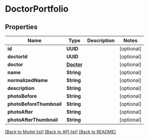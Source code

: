 # DoctorPortfolio

## Properties
Name | Type | Description | Notes
------------ | ------------- | ------------- | -------------
**id** | **UUID** |  | [optional] 
**doctorId** | **UUID** |  | [optional] 
**doctor** | [**Doctor**](Doctor.md) |  | [optional] 
**name** | **String** |  | [optional] 
**normalizedName** | **String** |  | [optional] 
**description** | **String** |  | [optional] 
**photoBefore** | **String** |  | [optional] 
**photoBeforeThumbnail** | **String** |  | [optional] 
**photoAfter** | **String** |  | [optional] 
**photoAfterThumbnail** | **String** |  | [optional] 

[[Back to Model list]](../README.md#documentation-for-models) [[Back to API list]](../README.md#documentation-for-api-endpoints) [[Back to README]](../README.md)


